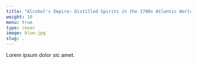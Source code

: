 ```yaml
---
title: "Alcohol's Empire: Distilled Spirits in the 1700s Atlantic World"
weight: 10
menu: true
type: cover
image: blue.jpg
slug: .
---
```


Lorem ipsum dolor sic amet.
